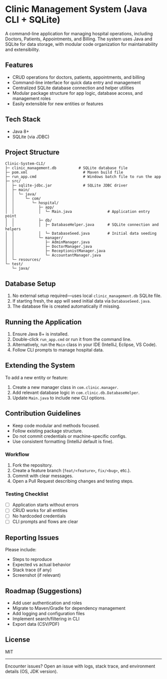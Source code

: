 
# Clinic Management System (Java CLI + SQLite)

A command-line application for managing hospital operations, including Doctors, Patients, Appointments, and Billing. The system uses Java and SQLite for data storage, with modular code organization for maintainability and extensibility.

## Features

- CRUD operations for doctors, patients, appointments, and billing
- Command-line interface for quick data entry and management
- Centralized SQLite database connection and helper utilities
- Modular package structure for app logic, database access, and management roles
- Easily extensible for new entities or features

## Tech Stack

- Java 8+
- SQLite (via JDBC)

## Project Structure

```
Clinic-System-CLI/
├─ clinic_management.db          # SQLite database file
├─ pom.xml                         # Maven build file
├─ run_app.cmd                     # Windows batch file to run the app
├─ src/
│  ├─ sqlite-jdbc.jar              # SQLite JDBC driver
│  ├─ main/
│  │  └─ java/
│  │     └─ com/
│  │        └─ hospital/
│  │           ├─ app/
│  │           │  └─ Main.java                # Application entry point
│  │           ├─ db/
│  │           │  ├─ DatabaseHelper.java      # SQLite connection and helpers
│  │           │  └─ DatabaseSeed.java        # Initial data seeding
│  │           └─ manager/
│  │              ├─ AdminManager.java
│  │              ├─ DoctorManager.java
│  │              ├─ ReceptionistManager.java
│  │              └─ AccountantManager.java
│  └─ resources/
└─ test/
   └─ java/
```

## Database Setup

1. No external setup required—uses local `clinic_management.db` SQLite file.
2. If starting fresh, the app will seed initial data via `DatabaseSeed.java`.
3. The database file is created automatically if missing.

## Running the Application

1. Ensure Java 8+ is installed.
2. Double-click `run_app.cmd` or run it from the command line.
3. Alternatively, run the `Main` class in your IDE (IntelliJ, Eclipse, VS Code).
4. Follow CLI prompts to manage hospital data.

## Extending the System

To add a new entity or feature:

1. Create a new manager class in `com.clinic.manager`.
2. Add relevant database logic in `com.clinic.db.DatabaseHelper`.
3. Update `Main.java` to include new CLI options.

## Contribution Guidelines

- Keep code modular and methods focused.
- Follow existing package structure.
- Do not commit credentials or machine-specific configs.
- Use consistent formatting (IntelliJ default is fine).

### Workflow

1. Fork the repository.
2. Create a feature branch (`feat/<feature>`, `fix/<bug>`, etc.).
3. Commit with clear messages.
4. Open a Pull Request describing changes and testing steps.

### Testing Checklist

- [ ] Application starts without errors
- [ ] CRUD works for all entities
- [ ] No hardcoded credentials
- [ ] CLI prompts and flows are clear

## Reporting Issues

Please include:

- Steps to reproduce
- Expected vs actual behavior
- Stack trace (if any)
- Screenshot (if relevant)

## Roadmap (Suggestions)

- Add user authentication and roles
- Migrate to Maven/Gradle for dependency management
- Add logging and configuration files
- Implement search/filtering in CLI
- Export data (CSV/PDF)

## License

MIT

---

Encounter issues? Open an issue with logs, stack trace, and environment details (OS, JDK version).
